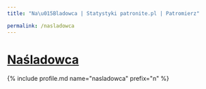 ```yaml
---
title: "Na\u015Bladowca | Statystyki patronite.pl | Patromierz"

permalink: /nasladowca
---
```


# [Naśladowca](https://patronite.pl/nasladowca)

{% include profile.md name="nasladowca" prefix="n" %}
